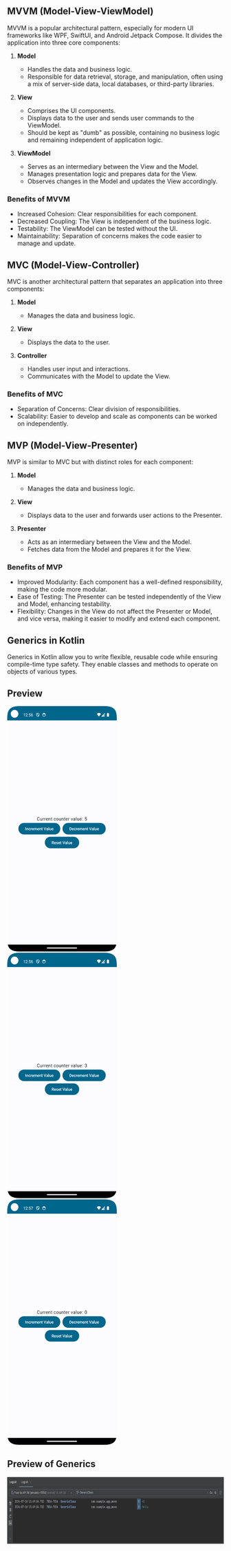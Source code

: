 ## MVVM (Model-View-ViewModel)
MVVM is a popular architectural pattern, especially for modern UI frameworks like WPF, SwiftUI, and Android Jetpack Compose. It divides the application into three core components:

1. **Model**
    - Handles the data and business logic.
    - Responsible for data retrieval, storage, and manipulation, often using a mix of server-side data, local databases, or third-party libraries.

2. **View**
    - Comprises the UI components.
    - Displays data to the user and sends user commands to the ViewModel.
    - Should be kept as "dumb" as possible, containing no business logic and remaining independent of application logic.

3. **ViewModel**
    - Serves as an intermediary between the View and the Model.
    - Manages presentation logic and prepares data for the View.
    - Observes changes in the Model and updates the View accordingly.

### Benefits of MVVM
- Increased Cohesion: Clear responsibilities for each component.
- Decreased Coupling: The View is independent of the business logic.
- Testability: The ViewModel can be tested without the UI.
- Maintainability: Separation of concerns makes the code easier to manage and update.

## MVC (Model-View-Controller)
MVC is another architectural pattern that separates an application into three components:

1. **Model**
    - Manages the data and business logic.

2. **View**
    - Displays the data to the user.

3. **Controller**
    - Handles user input and interactions.
    - Communicates with the Model to update the View.

### Benefits of MVC
- Separation of Concerns: Clear division of responsibilities.
- Scalability: Easier to develop and scale as components can be worked on independently.

## MVP (Model-View-Presenter)

MVP is similar to MVC but with distinct roles for each component:

1. **Model**
    - Manages the data and business logic.

2. **View**
    - Displays data to the user and forwards user actions to the Presenter.

3. **Presenter**
    - Acts as an intermediary between the View and the Model.
    - Fetches data from the Model and prepares it for the View.

### Benefits of MVP
- Improved Modularity: Each component has a well-defined responsibility, making the code more modular.
- Ease of Testing: The Presenter can be tested independently of the View and Model, enhancing testability.
- Flexibility: Changes in the View do not affect the Presenter or Model, and vice versa, making it easier to modify and extend each component.

## Generics in Kotlin
Generics in Kotlin allow you to write flexible, reusable code while ensuring compile-time type safety. They enable classes and methods to operate on objects of various types.

## Preview
<img src="increment.png" alt="UI Preview" width="255" height="570"/>  <img src="decrement.png" alt="UI Preview" width="255" height="570"/>  <img src="reset.png" alt="UI Preview" width="255" height="570"/>
## Preview of Generics
<img src="generic.png" alt="UI Preview" width="700" height="155"/>
